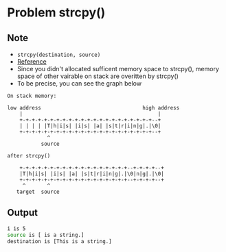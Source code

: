 Problem strcpy()
===

Note
---
- `strcpy(destination, source)`
- [Reference](https://stackoverflow.com/questions/5339762/why-my-source-is-changing-when-using-strcpy-in-c/5339798) 
- Since you didn't allocated sufficent memory space to strcpy(), memory space of other vairable on stack are overitten by strcpy()
- To be precise, you can see the graph below
```
On stack memory:

low address                                 high address
    |                                            |
    +-+-+-+-+-+-+-+-+-+-+-+-+-+-+-+-+-+-+-+-+-+--+
    | | | | |T|h|i|s| |i|s| |a| |s|t|r|i|n|g|.|\0|
    +-+-+-+-+-+-+-+-+-+-+-+-+-+-+-+-+-+-+-+-+-+--+
             ^
           source

after strcpy()

    +-+-+-+-+-+-+-+-+-+-+-+-+-+-+-+-+-+--+-+-+-+--+
    |T|h|i|s| |i|s| |a| |s|t|r|i|n|g|.|\0|n|g|.|\0|
    +-+-+-+-+-+-+-+-+-+-+-+-+-+-+-+-+-+--+-+-+-+--+
     ^       ^
   target  source
```

Output
---
```sh
i is 5
source is [ is a string.] 
destination is [This is a string.]
```

